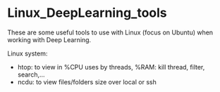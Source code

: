 # Linux_DeepLearning_tools
These are some useful tools to use with Linux (focus on Ubuntu) when working with Deep Learning.

Linux system:
  - htop: to view in %CPU uses by threads, %RAM: kill thread, filter, search,...
  - ncdu: to view files/folders size over local or ssh
  
